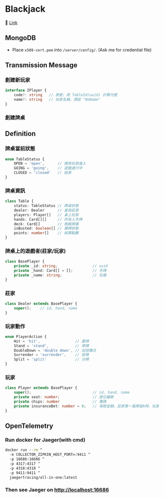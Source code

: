 # Blackjack

🔗 [Link](https://blackjack-game-server.vercel.app)

## MongoDB

- Place `x509-cert.pem` into `/server/config/`. (Ask me for credential file)

## Transmission Message

### 創建新玩家

```ts
interface IPlayer {
    code?: string   // 房號，用 TableId(uuid) 計算代號
    name?: string   // 玩家名稱，預設 "NoName"
}
```

### 創建牌桌


## Definition

### 牌桌當前狀態

```ts
enum TableStatus {
    OPEN = 'open',      // 開放玩家進入
    GOING = 'going',    // 遊戲進行中
    CLOSED = 'closed'   // 結束
}
```

### 牌桌資訊

```ts
class Table {
    status: TableStatus // 牌桌狀態
    dealer: Dealer      // 當局莊家
    players: Player[]   // 桌上玩家
    hands: Card[][]     // 所有人手牌
    deck: Card[]        // 剩餘牌庫
    isBusted: boolean[] // 爆牌狀態
    points: number[]    // 結算點數
}
```

### 牌桌上的遊戲者(莊家/玩家)

```ts
class BasePlayer {
    private _id: string;                // uuid
    private _hand: Card[] = [];         // 手牌
    private _name: string;              // 名稱
}
```

### 莊家

```ts
class Dealer extends BasePlayer {
    super();    // id, hand, name
}
```

### 玩家動作

```ts
enum PlayerAction {
    Hit = 'hit',                // 要牌
    Stand = 'stand',            // 停牌
    DoubleDown = 'double down', // 加倍賭注
    Surrender = 'surrender',    // 投降
    Split = 'split'             // 分牌
}
```

### 玩家

```ts
class Player extends BasePlayer {
    super();                            // id, hand, name
    private seat: number;               // 座位編號
    private chips: number               // 籌碼
    private insuranceBet: number = 0;   // 保險金額，莊家第一張牌是A時，玩家可選擇購買保險
}
```

## OpenTelemetry

### Run docker for Jaeger(with cmd)

```cmd
docker run --rm ^
  -e COLLECTOR_ZIPKIN_HOST_PORT=:9411 ^
  -p 16686:16686 ^
  -p 4317:4317 ^
  -p 4318:4318 ^
  -p 9411:9411 ^
  jaegertracing/all-in-one:latest
```

### Then see Jaeger on <http://localhost:16686>
